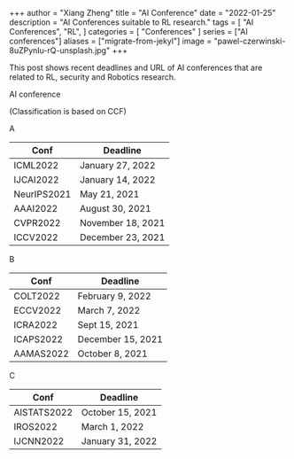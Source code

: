 +++
author = "Xiang Zheng"
title = "AI Conference"
date = "2022-01-25"
description = "AI Conferences suitable to RL research."
tags = [
    "AI Conferences",
    "RL",
]
categories = [
    "Conferences"
]
series = ["AI conferences"]
aliases = ["migrate-from-jekyl"]
image = "pawel-czerwinski-8uZPynIu-rQ-unsplash.jpg"
+++

This post shows recent deadlines and URL of AI conferences that are related to RL, security and Robotics research.

AI conference

(Classification is based on CCF)

A

Conf | Deadline
--- | ---
ICML2022 | January 27, 2022
IJCAI2022 | January 14, 2022
NeurIPS2021 | May 21, 2021
AAAI2022 | August 30, 2021
CVPR2022 | November 18, 2021
ICCV2022 | December 23, 2021

B

Conf | Deadline
---- | ---
COLT2022 | February 9, 2022
ECCV2022 | March 7, 2022
ICRA2022 | Sept 15, 2021
ICAPS2022 | December 15, 2021
AAMAS2022 | October 8, 2021

C

Conf | Deadline
---- | ---
AISTATS2022 | October 15, 2021
IROS2022 | March 1, 2022
IJCNN2022 | January 31, 2022